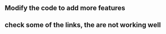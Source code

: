 ## Modify the code to add more features
## check some of the links, the are not working well
```

```